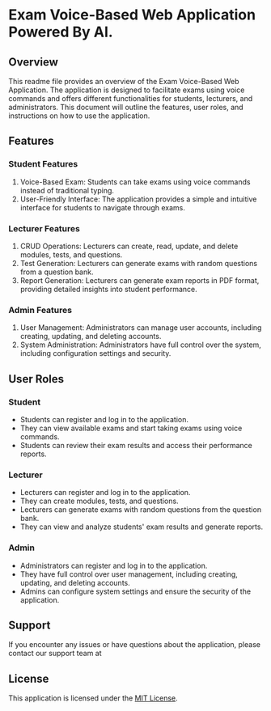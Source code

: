 # Exam Voice-Based Web Application Powered By AI.

## Overview
This readme file provides an overview of the Exam Voice-Based Web Application. The application is designed to facilitate exams using voice commands and offers different functionalities for students, lecturers, and administrators. This document will outline the features, user roles, and instructions on how to use the application.

## Features

### Student Features
1. Voice-Based Exam: Students can take exams using voice commands instead of traditional typing.
2. User-Friendly Interface: The application provides a simple and intuitive interface for students to navigate through exams.

### Lecturer Features
1. CRUD Operations: Lecturers can create, read, update, and delete modules, tests, and questions.
2. Test Generation: Lecturers can generate exams with random questions from a question bank.
3. Report Generation: Lecturers can generate exam reports in PDF format, providing detailed insights into student performance.

### Admin Features
1. User Management: Administrators can manage user accounts, including creating, updating, and deleting accounts.
2. System Administration: Administrators have full control over the system, including configuration settings and security.

## User Roles

### Student
- Students can register and log in to the application.
- They can view available exams and start taking exams using voice commands.
- Students can review their exam results and access their performance reports.

### Lecturer
- Lecturers can register and log in to the application.
- They can create modules, tests, and questions.
- Lecturers can generate exams with random questions from the question bank.
- They can view and analyze students' exam results and generate reports.

### Admin
- Administrators can register and log in to the application.
- They have full control over user management, including creating, updating, and deleting accounts.
- Admins can configure system settings and ensure the security of the application.


## Support
If you encounter any issues or have questions about the application, please contact our support team at 

## License
This application is licensed under the [MIT License](https://opensource.org/licenses/MIT).
